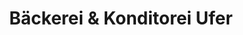 ---
title: "Bäckerei & Konditorei Ufer"
url: /wetzlar/baeckerei-und-konditorei-ufer/
shop: Bäckerei
---